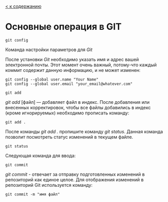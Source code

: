[< к содержанию](./readme.md)

# Основные операция в GIT


~~~bash=
git config
~~~
Команда настройки параметров для *Git*

После установки *Git* необходимо указать имя и адрес вашей электронной почты. Этот момент очень важный, потому-что каждый коммит содержит данную информацию, и не может изменен:

~~~~
git config --global user.name "Your Name"
git config --global user.email "your_email@whatever.com"
~~~~

~~~bash=
git add
~~~
*git add* [файл] — добавляет файл в индекс.
После добавления или внесенных корректировок, чтобы все файлы добавились в индекс (кроме игнорируемых) необходимо прописать команду:

~~~
git add .
~~~

После команды *git add .* пропишите команду *git status*. Данная команда позволит посмотреть статус изменений в текущем файле.

~~~
git status
~~~

Следующая команда для ввода:

~~~
git commit
~~~
*git commit* - отвечает за отправку подготовленных изменений в репозиторий как единое целое.
Для отображения изменений в репозиторий Git используется команду: 
~~~bash=
git commit -m "имя файл"
~~~
